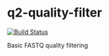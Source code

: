 # q2-quality-filter

[![Build Status](https://travis-ci.org/qiime2/q2-quality-filter.svg?branch=master)](https://travis-ci.org/qiime2/q2-quality-filter)

Basic FASTQ quality filtering
